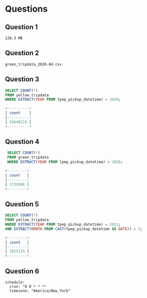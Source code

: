 # Questions

## Question 1

`128.3 MB`

## Question 2

`green_tripdata_2020-04.csv`

## Question 3

```sql
SELECT COUNT(*) 
FROM yellow_tripdata 
WHERE EXTRACT(YEAR FROM tpep_pickup_datetime) = 2020;
```
```sql
+----------+
| count    |
|----------|
| 24648219 |
+----------+
```

## Question 4

```sql
 SELECT COUNT(*) 
 FROM green_tripdata 
 WHERE EXTRACT(YEAR FROM lpep_pickup_datetime) = 2020;
```

```sql
+---------+
| count   |
|---------|
| 1733998 |
+---------+
```

## Question 5

```sql
SELECT COUNT(*) 
FROM yellow_tripdata 
WHERE EXTRACT(YEAR FROM tpep_pickup_datetime) = 2021;
AND EXTRACT(MONTH FROM CAST(tpep_pickup_datetime AS DATE)) = 3;
```

```sql
+---------+
| count   |
|---------|
| 1925119 |
+---------+
```

## Question 6

```cron
schedule:
  cron: "0 0 * * *"
  timezone: "America/New_York"
```